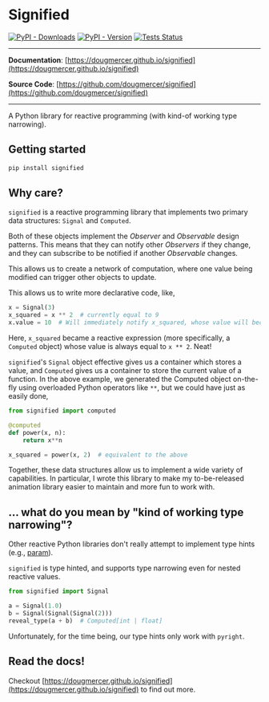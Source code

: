 # Signified

[![PyPI - Downloads](https://img.shields.io/pypi/dw/signified)](https://pypi.org/project/signified/)
[![PyPI - Version](https://img.shields.io/pypi/v/signified)](https://pypi.org/project/signified/)
[![Tests Status](https://github.com/dougmercer/signified/actions/workflows/test.yml/badge.svg)](https://github.com/dougmercer/signified/actions/workflows/test.yml?query=branch%3Amain)

---

**Documentation**: [https://dougmercer.github.io/signified](https://dougmercer.github.io/signified)

**Source Code**: [https://github.com/dougmercer/signified](https://github.com/dougmercer/signified)

---

A Python library for reactive programming (with kind-of working type narrowing).

## Getting started

```bash
pip install signified
```

## Why care?

`signified` is a reactive programming library that implements two primary data structures: `Signal` and `Computed`.

Both of these objects implement the *Observer* and *Observable* design patterns. This means that they can notify
other *Observers* if they change, and they can subscribe to be notified if another *Observable* changes.

This allows us to create a network of computation, where one value being modified can trigger other objects to update.

This allows us to write more declarative code, like,

```python
x = Signal(3)
x_squared = x ** 2  # currently equal to 9
x.value = 10  # Will immediately notify x_squared, whose value will become 100.
```

Here, `x_squared` became a reactive expression (more specifically, a `Computed` object) whose value is always equal to `x ** 2`. Neat!

`signified`'s `Signal` object effective gives us a container which stores a value, and `Computed` gives us a container to store the current value of a function. In the above example, we generated the Computed object on-the-fly using overloaded Python operators like `**`, but we could have just as easily done,

```python
from signified import computed

@computed
def power(x, n):
    return x**n

x_squared = power(x, 2)  # equivalent to the above
```

Together, these data structures allow us to implement a wide variety of capabilities. In particular, I wrote this library to make my to-be-released animation library easier to maintain and more fun to work with.

## ... what do you mean by "kind of working type narrowing"?

Other reactive Python libraries don't really attempt to implement type hints (e.g., [param](https://param.holoviz.org/)).

``signified`` is type hinted, and supports type narrowing even for nested reactive values.

```python
from signified import Signal

a = Signal(1.0)
b = Signal(Signal(Signal(2)))
reveal_type(a + b)  # Computed[int | float]
```

Unfortunately, for the time being, our type hints only work with ``pyright``.

## Read the docs!

Checkout [https://dougmercer.github.io/signified](https://dougmercer.github.io/signified) to find out more.
